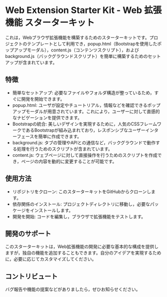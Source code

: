 # Web Extension Starter Kit - Web 拡張機能 スターターキット
これは，Webブラウザ拡張機能を構築するためのスターターキットです。プロジェクトのテンプレートとして利用でき，popup.html（Bootstrapを使用したポップアップモーダル），content.js（コンテンツスクリプト），およびbackground.js（バックグラウンドスクリプト）を簡単に構築するためのセットアップが含まれています。

## 特徴
- 簡単なセットアップ: 必要なファイルやフォルダ構造が整っているため，すぐに開発を開始できます。
- popup.html: ユーザが設定やチュートリアル，情報などを確認できるポップアップモーダルが用意されています。これにより，ユーザーに対して直感的なナビゲーションを提供できます。
- Bootstrapの統合: 美しいデザインを実現するために，人気のCSSフレームワークであるBootstrapが組み込まれており，レスポンシブなユーザーインターフェースを簡単に作成できます。
- background.js: タブの管理やAPIとの通信など，バックグラウンドで動作する処理を行うためのスクリプトが含まれています。
- content.js: ウェブページに対して直接操作を行うためのスクリプトを作成でき，ページの内容を動的に変更することが可能です。

## 使用方法
- リポジトリをクローン: このスターターキットをGitHubからクローンします。
- 依存関係のインストール: プロジェクトディレクトリに移動し，必要なパッケージをインストールします。
- 開発を開始: コードを編集し，ブラウザで拡張機能をテストします。

## 開発のサポート
このスターターキットは，Web拡張機能の開発に必要な基本的な構成を提供しますが，独自の機能を追加することもできます。自分のアイデアを実現するために，必要に応じてカスタマイズしてください。

## コントリビュート
バグ報告や機能の提案などがありましたら，ぜひお知らせください。


